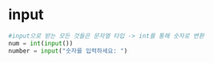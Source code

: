 # input

```python
#input으로 받는 모든 것들은 문자열 타입 -> int를 통해 숫자로 변환
num = int(input())
number = input("숫자를 입력하세요: ")
```



